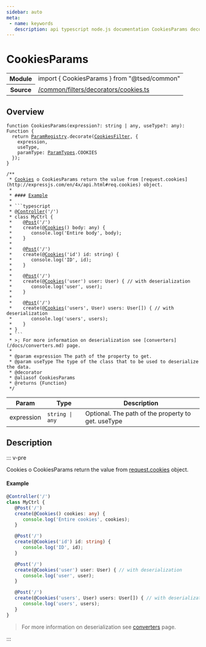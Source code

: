 ```yaml
---
sidebar: auto
meta:
 - name: keywords
   description: api typescript node.js documentation CookiesParams decorator
---
```

# CookiesParams <Badge text="Decorator" type="decorator"/>
<!-- Summary -->
<section class="symbol-info"><table class="is-full-width"><tbody><tr><th>Module</th><td><div class="lang-typescript"><span class="token keyword">import</span> { CookiesParams }&nbsp;<span class="token keyword">from</span>&nbsp;<span class="token string">"@tsed/common"</span></div></td></tr><tr><th>Source</th><td><a href="https://github.com/Romakita/ts-express-decorators/blob/v4.30.1/src//common/filters/decorators/cookies.ts#L0-L0">/common/filters/decorators/cookies.ts</a></td></tr></tbody></table></section>

<!-- Overview -->
## Overview


<pre><code class="typescript-lang ">function <span class="token function">CookiesParams</span><span class="token punctuation">(</span>expression?<span class="token punctuation">:</span> <span class="token keyword">string</span> | <span class="token keyword">any</span><span class="token punctuation">,</span> useType?<span class="token punctuation">:</span> <span class="token keyword">any</span><span class="token punctuation">)</span><span class="token punctuation">:</span> Function <span class="token punctuation">{</span>
  return <a href="/api/common/filters/registries/ParamRegistry.html"><span class="token">ParamRegistry</span></a>.<span class="token function">decorate</span><span class="token punctuation">(</span><a href="/api/common/filters/components/CookiesFilter.html"><span class="token">CookiesFilter</span></a><span class="token punctuation">,</span> <span class="token punctuation">{</span>
    expression<span class="token punctuation">,</span>
    useType<span class="token punctuation">,</span>
    paramType<span class="token punctuation">:</span> <a href="/api/common/filters/interfaces/ParamTypes.html"><span class="token">ParamTypes</span></a>.COOKIES
  <span class="token punctuation">}</span><span class="token punctuation">)</span><span class="token punctuation">;</span>
<span class="token punctuation">}</span>

/**
 * <a href="/api/common/filters/decorators/Cookies.html"><span class="token">Cookies</span></a> o CookiesParams return the value <span class="token keyword">from</span> <span class="token punctuation">[</span>request.cookies<span class="token punctuation">]</span><span class="token punctuation">(</span>http<span class="token punctuation">:</span>//expressjs.com/en/4x/api.html#req.cookies<span class="token punctuation">)</span> object.
 *
 * #### <a href="/api/swagger/decorators/Example.html"><span class="token">Example</span></a>
 *
 * ```typescript
 * @<span class="token function"><a href="/api/common/mvc/decorators/class/Controller.html"><span class="token">Controller</span></a></span><span class="token punctuation">(</span>'/'<span class="token punctuation">)</span>
 * <span class="token keyword">class</span> MyCtrl <span class="token punctuation">{</span>
 *    @<span class="token function"><a href="/api/common/mvc/decorators/method/Post.html"><span class="token">Post</span></a></span><span class="token punctuation">(</span>'/'<span class="token punctuation">)</span>
 *    <span class="token function">create</span><span class="token punctuation">(</span>@<span class="token function"><a href="/api/common/filters/decorators/Cookies.html"><span class="token">Cookies</span></a></span><span class="token punctuation">(</span><span class="token punctuation">)</span> body<span class="token punctuation">:</span> <span class="token keyword">any</span><span class="token punctuation">)</span> <span class="token punctuation">{</span>
 *       console.<span class="token function">log</span><span class="token punctuation">(</span>'Entire body'<span class="token punctuation">,</span> body<span class="token punctuation">)</span><span class="token punctuation">;</span>
 *    <span class="token punctuation">}</span>
 *
 *    @<span class="token function"><a href="/api/common/mvc/decorators/method/Post.html"><span class="token">Post</span></a></span><span class="token punctuation">(</span>'/'<span class="token punctuation">)</span>
 *    <span class="token function">create</span><span class="token punctuation">(</span>@<span class="token function"><a href="/api/common/filters/decorators/Cookies.html"><span class="token">Cookies</span></a></span><span class="token punctuation">(</span>'id'<span class="token punctuation">)</span> id<span class="token punctuation">:</span> <span class="token keyword">string</span><span class="token punctuation">)</span> <span class="token punctuation">{</span>
 *       console.<span class="token function">log</span><span class="token punctuation">(</span>'ID'<span class="token punctuation">,</span> id<span class="token punctuation">)</span><span class="token punctuation">;</span>
 *    <span class="token punctuation">}</span>
 *
 *    @<span class="token function"><a href="/api/common/mvc/decorators/method/Post.html"><span class="token">Post</span></a></span><span class="token punctuation">(</span>'/'<span class="token punctuation">)</span>
 *    <span class="token function">create</span><span class="token punctuation">(</span>@<span class="token function"><a href="/api/common/filters/decorators/Cookies.html"><span class="token">Cookies</span></a></span><span class="token punctuation">(</span>'user'<span class="token punctuation">)</span> user<span class="token punctuation">:</span> User<span class="token punctuation">)</span> <span class="token punctuation">{</span> // with deserialization
 *       console.<span class="token function">log</span><span class="token punctuation">(</span>'user'<span class="token punctuation">,</span> user<span class="token punctuation">)</span><span class="token punctuation">;</span>
 *    <span class="token punctuation">}</span>
 *
 *    @<span class="token function"><a href="/api/common/mvc/decorators/method/Post.html"><span class="token">Post</span></a></span><span class="token punctuation">(</span>'/'<span class="token punctuation">)</span>
 *    <span class="token function">create</span><span class="token punctuation">(</span>@<span class="token function"><a href="/api/common/filters/decorators/Cookies.html"><span class="token">Cookies</span></a></span><span class="token punctuation">(</span>'users'<span class="token punctuation">,</span> User<span class="token punctuation">)</span> users<span class="token punctuation">:</span> User<span class="token punctuation">[</span><span class="token punctuation">]</span><span class="token punctuation">)</span> <span class="token punctuation">{</span> // with deserialization
 *       console.<span class="token function">log</span><span class="token punctuation">(</span>'users'<span class="token punctuation">,</span> users<span class="token punctuation">)</span><span class="token punctuation">;</span>
 *    <span class="token punctuation">}</span>
 * <span class="token punctuation">}</span>
 * ```
 * &gt<span class="token punctuation">;</span> For more information on deserialization see <span class="token punctuation">[</span>converters<span class="token punctuation">]</span><span class="token punctuation">(</span>/docs/converters.md<span class="token punctuation">)</span> page.
 *
 * @param expression The path of the property to get.
 * @param useType The type of the <span class="token keyword">class</span> that to be used to deserialize the data.
 * @decorator
 * @aliasof CookiesParams
 * @returns <span class="token punctuation">{</span>Function<span class="token punctuation">}</span>
 */</code></pre>




<!-- Params -->
Param | Type | Description
---|---|---
 expression|<code>string &#124; any</code>|Optional. The path of the property to get.  useType|<code>any</code>|Optional. The type of the class that to be used to deserialize the data. 



<!-- Description -->
## Description

::: v-pre

Cookies o CookiesParams return the value from [request.cookies](http://expressjs.com/en/4x/api.html#req.cookies) object.

#### Example

```typescript
@Controller('/')
class MyCtrl {
   @Post('/')
   create(@Cookies() cookies: any) {
      console.log('Entire cookies', cookies);
   }

   @Post('/')
   create(@Cookies('id') id: string) {
      console.log('ID', id);
   }

   @Post('/')
   create(@Cookies('user') user: User) { // with deserialization
      console.log('user', user);
   }

   @Post('/')
   create(@Cookies('users', User) users: User[]) { // with deserialization
      console.log('users', users);
   }
}
```
> For more information on deserialization see [converters](/docs/converters.md) page.


:::